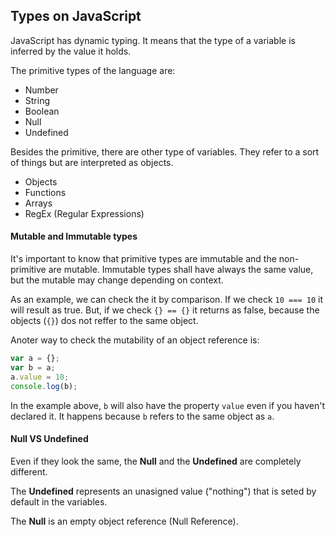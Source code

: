 ## Types on JavaScript

JavaScript has dynamic typing. It means that the type of a variable is inferred by the value it holds.

The primitive types of the language are:
 - Number
 - String
 - Boolean
 - Null
 - Undefined

Besides the primitive, there are other type of variables. They refer to a sort of things but are interpreted as objects.
 - Objects
 - Functions
 - Arrays
 - RegEx (Regular Expressions)

#### Mutable and Immutable types
It's important to know that primitive types are immutable and the non-primitive are mutable. Immutable types shall have always the same value, but the mutable may change depending on context.

As an example, we can check the it by comparison. If we check ```10 === 10``` it will result as true. But, if we check ```{} == {}``` it returns as false, because the objects (```{}```) dos not reffer to the same object.

Anoter way to check the mutability of an object reference is:

```javascript
var a = {};
var b = a;
a.value = 10;
console.log(b);
```

In the example above, ```b``` will also have the property ```value``` even if you haven't declared it. It happens because ```b``` refers to the same object as ```a```.

#### Null VS Undefined

Even if they look the same, the **Null** and the **Undefined** are completely different.

The **Undefined** represents an unasigned value ("nothing") that is seted by default in the variables.

The **Null** is an empty object reference (Null Reference). 